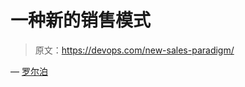 # 一种新的销售模式

> 原文：<https://devops.com/new-sales-paradigm/>

— [罗尔泊](https://devops.com/author/breselman/)